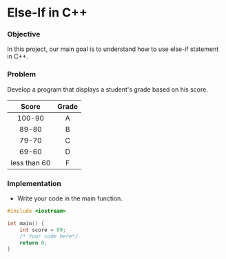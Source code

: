 # Else-If in C++

### Objective

In this project, our main goal is to understand how to use else-if statement in C++.

### Problem

Develop a program that displays a student's grade based on his score. 

|  Score  |  Grade  |
|:-------:|:-------:|
| 100-90  |    A    |
| 89-80   |    B    |
| 79-70   |    C    |
| 69-60   |    D    |
| less than 60 |   F   |

### Implementation
- Write your code in the main function.
  
```cpp
#include <iostream>

int main() {
    int score = 89;
    /* Your code here*/
    return 0;
}


```
